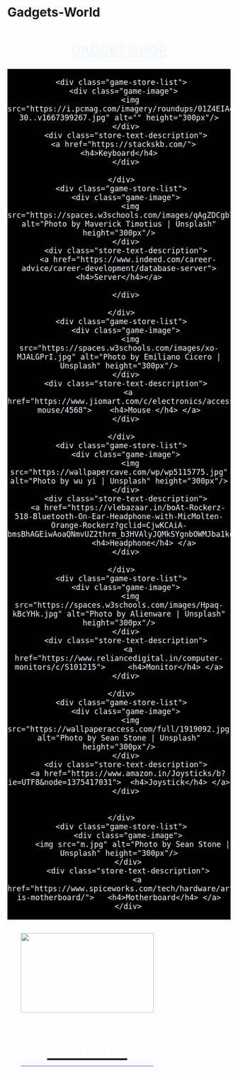 # Gadgets-World
<!DOCTYPE html>
<html lang="en">
<head>
    <meta charset="UTF-8">
    <meta http-equiv="X-UA-Compatible" content="IE=edge">
    <meta name="viewport" content="width=device-width, initial-scale=1.0">
    <meta name="viewport" content="width=device-width, initial-scale=1.0">
    <link rel="stylesheet" href="https://cdnjs.cloudflare.com/ajax/libs/font-awesome/4.7.0/css/font-awesome.min.css">
    <title>The gamer</title>
</head>
<style>
    
body{
    background-color:black;
}
.game-logo img{
    width:100%;
    height: 100%;
    object-fit: contain;
}

h2{
    font-size: 82px;
  
    font-family: high tower text;
}
h3{
    color:white;
    text-align: center;
}

.games{
    display: flex;
    
    flex-wrap: wrap;
    align-items: center;
    /* background-color:	rgba(0, 0, 47,0.3); */
    justify-content: space-evenly;
}
.game-list{
    margin: 30px;
    padding: 20px;
    height: 200px;
    width:250px;
    display: flex;
    flex-direction: column;
    align-items: center;
    border:1px solid gray;
    background: rgba(255, 75, 255, 0.1);
    box-shadow: 0 8px 40px 0 rgba(255, 255, 255, 0.37);
    backdrop-filter: blur( 4px );
    -webkit-backdrop-filter: blur( 4px );
    border-radius: 10px;
    border: 1px solid rgba( 255, 255, 255, 0.18 );
}
.game-list:hover{
    transform: scale(1.05);
    font-size: 46px;
}
.store{
    margin-top: 50px;
    color: aliceblue;
    text-align: center;
    font-size: 20px;
}
.game-store{
    margin-top: 20px !important;
display: flex;
justify-content: space-evenly;
flex-wrap: wrap;
background-color: black;
}
.game-image{
    width:300px;
    height: 180px;
    
}
.game-image img{
    width:100%;
    height: 100%;
    object-fit: cover;
}
.game-store-list{
    width:300px;
    height: 300px;
     margin: 30px;
    overflow: hidden;
    border-top: none;
    
      -webkit-box-shadow: 0 8px 40px 0 rgba(255, 255, 255, 0.37);
              box-shadow: 0 8px 40px 0 rgba(255, 255, 255, 0.37);
    backdrop-filter: blur( 4px );
    -webkit-backdrop-filter: blur( 4px );
    border-bottom: 1px solid blueviolet;
    color:white;
     
}
.store-text-description{
     
padding-left:8px;
display: flex;
flex-direction: column;
     
} 
h4{
    color:white;
    font-weight: 700;
    font-size: 42px;
}

h4:hover{
  color: white;
  font-size: 46px;
  transition: ease-in-outS;
}

.contact{
    
    
    display: flex;
    flex-wrap: wrap;
    justify-content: space-evenly;
}
.contact-list{
    margin-top: 15px !important;
    color: white;
}
h5{
    color:white;
    font-size: 40px;
}
span{
    padding-right: 10px;
}
  
</style>
<body>
    
  <div class="store" id="shop">
    <h2 class="title"><u> GADGET SHOP</u> 
    </h2>
   
   <div class="game-store">
 
     <div class="game-store-list">
       <div class="game-image"> 
         <img src="https://i.pcmag.com/imagery/roundups/01Z4EIAe17LmVHYdhJV0GlR-30..v1667399267.jpg" alt="" height="300px"/>
       </div>
       <div class="store-text-description">
      <a href="https://stackskb.com/">  <h4>Keyboard</h4>
       </div>
 
     </div>
     <div class="game-store-list">
       <div class="game-image">
         <img src="https://spaces.w3schools.com/images/qAgZDCgb7go.jpg" alt="Photo by Maverick Timotius | Unsplash"  height="300px"/>
       </div>
       <div class="store-text-description">
        <a href="https://www.indeed.com/career-advice/career-development/database-server">   <h4>Server</h4></a>

       </div>
 
     </div>
     <div class="game-store-list">
       <div class="game-image">
         <img src="https://spaces.w3schools.com/images/xo-MJALGPrI.jpg" alt="Photo by Emiliano Cicero | Unsplash" height="300px"/>
       </div>
       <div class="store-text-description">
        <a href="https://www.jiomart.com/c/electronics/accessories/computer-mouse/4568">    <h4>Mouse </h4> </a>
       </div>
 
     </div>
     <div class="game-store-list">
       <div class="game-image">
         <img src="https://wallpapercave.com/wp/wp5115775.jpg"  alt="Photo by wu yi | Unsplash" height="300px"/>
       </div>
       <div class="store-text-description">
        <a href="https://vlebazaar.in/boAt-Rockerz-518-Bluetooth-On-Ear-Headphone-with-MicMolten-Orange-Rockerz?gclid=CjwKCAiA-bmsBhAGEiwAoaQNmvUZ2thrm_b3HVAlyJQMkSYgnbOWMJba1kdwR4khPvFBnTz9L9Tk0BoCZAUQAvD_BwE"> 
               <h4>Headphone</h4> </a>
       </div>
 
     </div>
     <div class="game-store-list">
       <div class="game-image">
         <img src="https://spaces.w3schools.com/images/Hpaq-kBcYHk.jpg" alt="Photo by Alienware | Unsplash" height="300px"/>
       </div>
       <div class="store-text-description">
        <a href="https://www.reliancedigital.in/computer-monitors/c/S101215">     <h4>Monitor</h4> </a>
       </div>
 
     </div>
     <div class="game-store-list">
       <div class="game-image">
         <img src="https://wallpaperaccess.com/full/1919092.jpg" alt="Photo by Sean Stone | Unsplash" height="300px"/>
       </div>
       <div class="store-text-description">
        <a href="https://www.amazon.in/Joysticks/b?ie=UTF8&node=1375417031">  <h4>Joystick</h4> </a>
       </div>
 
     
     </div>
     <div class="game-store-list">
        <div class="game-image">
          <img src="m.jpg" alt="Photo by Sean Stone | Unsplash" height="300px"/>
        </div>
        <div class="store-text-description">
            <a href="https://www.spiceworks.com/tech/hardware/articles/what-is-motherboard/">   <h4>Motherboard</h4> </a>
        </div>

   </div>
   <div class="game-store-list">
    <div class="game-image">
      <img src="air1.jpg" alt="Photo by Sean Stone | Unsplash" height="300px"/>
    </div>
    <div class="store-text-description">
        <a href="https://www.flipkart.com/q/earbud">   <h4>Ear Buds</h4> </a>
    </div>
 </div>
  </div>
 </div>
 
 
 
   </body>
 </html>
</body>
</html>
